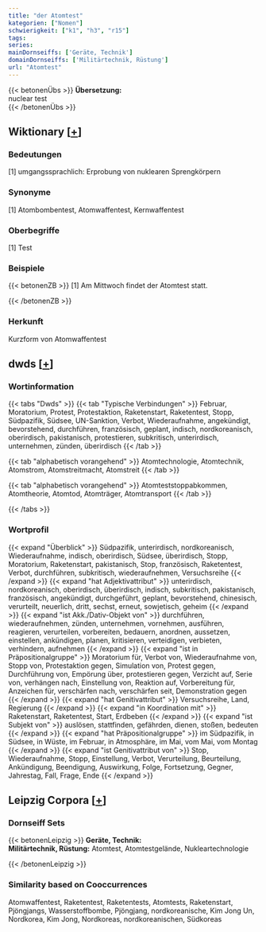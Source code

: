 ```yaml
---
title: "der Atomtest"
kategorien: ["Nomen"]
schwierigkeit: ["k1", "h3", "r15"]
tags:
series:
mainDornseiffs: ['Geräte, Technik']
domainDornseiffs: ['Militärtechnik, Rüstung']
url: "Atomtest"
---
```


{{< betonenÜbs >}}
**Übersetzung:**  
nuclear test  
{{< /betonenÜbs >}}

## Wiktionary [[+](https://de.wiktionary.org/wiki/Atomtest)]

### Bedeutungen
[1] umgangssprachlich: Erprobung von nuklearen Sprengkörpern  

### Synonyme
[1] Atombombentest, Atomwaffentest, Kernwaffentest  

### Oberbegriffe
[1] Test  

### Beispiele
{{< betonenZB >}}
[1] Am Mittwoch findet der Atomtest statt.  

{{< /betonenZB >}}
### Herkunft
Kurzform von Atomwaffentest  



## dwds [[+](https://www.dwds.de/wb/Atomtest)]

### Wortinformation
{{< tabs "Dwds" >}}
{{< tab "Typische Verbindungen" >}}
Februar, Moratorium, Protest, Protestaktion, Raketenstart, Raketentest, Stopp, Südpazifik, Südsee, UN-Sanktion, Verbot, Wiederaufnahme, angekündigt, bevorstehend, durchführen, französisch, geplant, indisch, nordkoreanisch, oberirdisch, pakistanisch, protestieren, subkritisch, unterirdisch, unternehmen, zünden, überirdisch
{{< /tab >}}

{{< tab "alphabetisch vorangehend" >}}
Atomtechnologie, Atomtechnik, Atomstrom, Atomstreitmacht, Atomstreit
{{< /tab >}}

{{< tab "alphabetisch vorangehend" >}}
Atomteststoppabkommen, Atomtheorie, Atomtod, Atomträger, Atomtransport
{{< /tab >}}

{{< /tabs >}}

### Wortprofil
{{< expand "Überblick" >}} Südpazifik, unterirdisch, nordkoreanisch, Wiederaufnahme, indisch, oberirdisch, Südsee, überirdisch, Stopp, Moratorium, Raketenstart, pakistanisch, Stop, französisch, Raketentest, Verbot, durchführen, subkritisch, wiederaufnehmen, Versuchsreihe {{< /expand >}}
{{< expand "hat Adjektivattribut" >}} unterirdisch, nordkoreanisch, oberirdisch, überirdisch, indisch, subkritisch, pakistanisch, französisch, angekündigt, durchgeführt, geplant, bevorstehend, chinesisch, verurteilt, neuerlich, dritt, sechst, erneut, sowjetisch, geheim {{< /expand >}}
{{< expand "ist Akk./Dativ-Objekt von" >}} durchführen, wiederaufnehmen, zünden, unternehmen, vornehmen, ausführen, reagieren, verurteilen, vorbereiten, bedauern, anordnen, aussetzen, einstellen, ankündigen, planen, kritisieren, verteidigen, verbieten, verhindern, aufnehmen {{< /expand >}}
{{< expand "ist in Präpositionalgruppe" >}} Moratorium für, Verbot von, Wiederaufnahme von, Stopp von, Protestaktion gegen, Simulation von, Protest gegen, Durchführung von, Empörung über, protestieren gegen, Verzicht auf, Serie von, verhängen nach, Einstellung von, Reaktion auf, Vorbereitung für, Anzeichen für, verschärfen nach, verschärfen seit, Demonstration gegen {{< /expand >}}
{{< expand "hat Genitivattribut" >}} Versuchsreihe, Land, Regierung {{< /expand >}}
{{< expand "in Koordination mit" >}} Raketenstart, Raketentest, Start, Erdbeben {{< /expand >}}
{{< expand "ist Subjekt von" >}} auslösen, stattfinden, gefährden, dienen, stoßen, bedeuten {{< /expand >}}
{{< expand "hat Präpositionalgruppe" >}} im Südpazifik, in Südsee, in Wüste, im Februar, in Atmosphäre, im Mai, vom Mai, vom Montag {{< /expand >}}
{{< expand "ist Genitivattribut von" >}} Stop, Wiederaufnahme, Stopp, Einstellung, Verbot, Verurteilung, Beurteilung, Ankündigung, Beendigung, Auswirkung, Folge, Fortsetzung, Gegner, Jahrestag, Fall, Frage, Ende {{< /expand >}}

## Leipzig Corpora [[+](https://corpora.uni-leipzig.de/en/res?word=Atomtest&corpusId=deu_newscrawl-public_2018)]

### Dornseiff Sets
{{< betonenLeipzig >}}
**Geräte, Technik:**  
**Militärtechnik, Rüstung:** Atomtest, Atomtestgelände, Nukleartechnologie  

{{< /betonenLeipzig >}}

### Similarity based on Cooccurrences
Atomwaffentest, Raketentest, Raketentests, Atomtests, Raketenstart, Pjöngjangs, Wasserstoffbombe, Pjöngjang, nordkoreanische, Kim Jong Un, Nordkorea, Kim Jong, Nordkoreas, nordkoreanischen, Südkoreas

